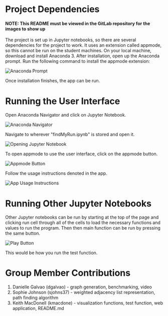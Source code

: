 Project Dependencies
====================
#### NOTE: This README must be viewed in the GitLab repository for the images to show up

The project is set up in Jupyter notebooks, so there are several dependencies for the project to work. It uses an extension called appmode, so this cannot be run on the student machines. On your local machine, download and install Anaconda 3. After installation, open up the Anaconda prompt. Run the following command to install the appmode extension:

![Anaconda Prompt](https://github.com/sophjohnson/find_my_run/mdPics/prompt.PNG?raw=true)
 
Once installation finishes, the app can be run. 


Running the User Interface
==========================
Open Anaconda Navigator and click on Jupyter Notebook.

![Anaconda Navigator](https://gitlab.com/kmacdone/projects/raw/master/finalProject/mdPics/anaconda.PNG?raw=true)

Navigate to wherever "findMyRun.ipynb" is stored and open it.

![Opening Jupyter Notebook](https://gitlab.com/kmacdone/projects/raw/master/finalProject/mdPics/findMyRun.PNG?raw=true)


To open appmode to use the user interface, click on the appmode button.

![Appmode Button](https://gitlab.com/kmacdone/projects/raw/master/finalProject/mdPics/appmode%20button.PNG?raw=true)

Follow the usage instructions denoted in the app.

![App Usage Instructions](https://gitlab.com/kmacdone/projects/raw/master/finalProject/mdPics/usage.PNG?raw=true)

Running Other Jupyter Notebooks
===============================
Other Jupyter notebooks can be run by starting at the top of the page and clicking run cell through all of the cells to load the necessary functions and values to run the program. Then then main function can be run by pressing the same button. 

![Play Button](https://gitlab.com/kmacdone/projects/raw/master/finalProject/mdPics/play%20button.PNG?raw=true)
 
This would be how you run the test function.

Group Member Contributions
==========================

1. Danielle Galvao   (dgalvao)   - graph generation, benchmarking, video
2. Sophie Johnson    (sjohns37)  - weighted adjacency list representation, path finding algorithm 
3. Keith MacDonell   (kmacdone)  - visualization functions, test function, web application, README.md
